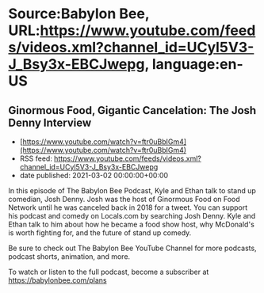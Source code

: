 # Source:Babylon Bee, URL:https://www.youtube.com/feeds/videos.xml?channel_id=UCyl5V3-J_Bsy3x-EBCJwepg, language:en-US

## Ginormous Food, Gigantic Cancelation: The Josh Denny Interview
 - [https://www.youtube.com/watch?v=ftr0uBbIGm4](https://www.youtube.com/watch?v=ftr0uBbIGm4)
 - RSS feed: https://www.youtube.com/feeds/videos.xml?channel_id=UCyl5V3-J_Bsy3x-EBCJwepg
 - date published: 2021-03-02 00:00:00+00:00

In this episode of The Babylon Bee Podcast, Kyle and Ethan talk to stand up comedian, Josh Denny. Josh was the host of Ginormous Food on Food Network until he was canceled back in 2018 for a tweet. You can support his podcast and comedy on Locals.com by searching Josh Denny. Kyle and Ethan talk to him about how he became a food show host, why McDonald's is worth fighting for, and the future of stand up comedy. 

Be sure to check out The Babylon Bee YouTube Channel for more podcasts, podcast shorts, animation, and more.

To watch or listen to the full podcast, become a subscriber at https://babylonbee.com/plans

